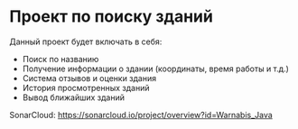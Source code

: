 # Проект по поиску зданий
Данный проект будет включать в себя:
+ Поиск по названию
+ Получение информации о здании (координаты, время работы и т.д.)
+ Система отзывов и оценки здания
+ История просмотренных зданий
+ Вывод ближайших зданий

SonarCloud: https://sonarcloud.io/project/overview?id=Warnabis_Java

